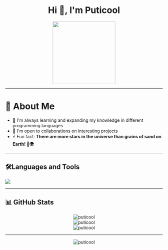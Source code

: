 <h1 align="center">Hi 👋, I'm Puticool</h1>

<div align="center">
  <img height="200" src="https://i.imgur.com/4ASafy0.png"  />
</div>

---

# 🚀 About Me

- 🌱 I'm always learning and expanding my knowledge in different programming languages
- 👯 I'm open to collaborations on interesting projects
- ⚡ Fun fact: **There are more stars in the universe than grains of sand on Earth! 🌌🌍**

---

## 🛠️Languages and Tools

<img align="center" src="https://skillicons.dev/icons?i=html,css,pug,java,js,nodejs,python,django,postman,discord,mongodb,git,github&theme=dark"/>

---

## 📊 GitHub Stats

<div align="center">
  <img src="https://github-readme-stats.vercel.app/api?username=puticool&show_icons=true&count_private=true&theme=vue" alt="puticool" />
</div>

<div align="center">
  <img src="https://github-readme-streak-stats.herokuapp.com/?user=puticool&&theme=vue" alt="puticool" />
</div>

<div align="center">
  <img src="https://github-readme-stats.vercel.app/api/top-langs?username=puticool&show_icons=true&locale=en&layout=compact&theme=vue" alt="puticool" />
</div>

---

<div align="center">
  <img src="https://komarev.com/ghpvc/?username=puticool&label=Profile%20views&color=brightgreen" alt="puticool" />
</div>
